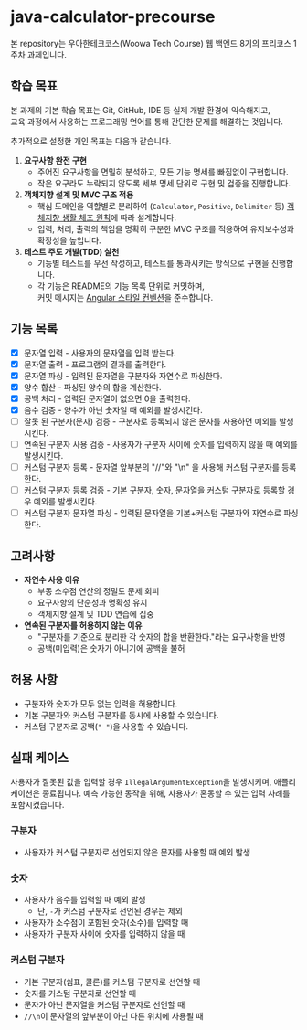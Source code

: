 # java-calculator-precourse
본 repository는 우아한테크코스(Woowa Tech Course) 웹 백엔드 8기의 프리코스 1주차 과제입니다.

## 학습 목표
본 과제의 기본 학습 목표는 Git, GitHub, IDE 등 실제 개발 환경에 익숙해지고,  
교육 과정에서 사용하는 프로그래밍 언어를 통해 간단한 문제를 해결하는 것입니다.  

추가적으로 설정한 개인 목표는 다음과 같습니다.

1. **요구사항 완전 구현**  
   - 주어진 요구사항을 면밀히 분석하고, 모든 기능 명세를 빠짐없이 구현합니다.  
   - 작은 요구라도 누락되지 않도록 세부 명세 단위로 구현 및 검증을 진행합니다.
2. **객체지향 설계 및 MVC 구조 적용**  
   - 핵심 도메인을 역할별로 분리하여 (`Calculator`, `Positive`, `Delimiter` 등) [객체지향 생활 체조 원칙](https://jaehoney.tistory.com/343)에 따라 설계합니다.  
   - 입력, 처리, 출력의 책임을 명확히 구분한 MVC 구조를 적용하여 유지보수성과 확장성을 높입니다.
3. **테스트 주도 개발(TDD) 실천**  
   - 기능별 테스트를 우선 작성하고, 테스트를 통과시키는 방식으로 구현을 진행합니다.  
   - 각 기능은 README의 기능 목록 단위로 커밋하며,  
     커밋 메시지는 [Angular 스타일 컨벤션](https://gist.github.com/stephenparish/9941e89d80e2bc58a153)을 준수합니다.

## 기능 목록
- [x] 문자열 입력 - 사용자의 문자열을 입력 받는다.
- [x] 문자열 출력 - 프로그램의 결과를 출력한다.
- [x] 문자열 파싱 - 입력된 문자열을 구분자와 자연수로 파싱한다.
- [x] 양수 합산 - 파싱된 양수의 합을 계산한다.
- [x] 공백 처리 - 입력된 문자열이 없으면 0을 출력한다.
- [x] 음수 검증 - 양수가 아닌 숫자일 때 예외를 발생시킨다.
- [ ] 잘못 된 구분자(문자) 검증 - 구분자로 등록되지 않은 문자를 사용하면 예외를 발생시킨다.
- [ ] 연속된 구분자 사용 검증 - 사용자가 구분자 사이에 숫자를 입력하지 않을 때 예외를 발생시킨다.
- [ ] 커스텀 구분자 등록 - 문자열 앞부분의 "//"와 "\n" 을 사용해 커스텀 구분자를 등록한다.
- [ ] 커스텀 구분자 등록 검증 - 기본 구분자, 숫자, 문자열을 커스텀 구분자로 등록할 경우 예외를 발생시킨다.
- [ ] 커스텀 구분자 문자열 파싱 - 입력된 문자열을 기본+커스텀 구분자와 자연수로 파싱한다.

## 고려사항
- **자연수 사용 이유**
  - 부동 소수점 연산의 정밀도 문제 회피
  - 요구사항의 단순성과 명확성 유지
  - 객체지향 설계 및 TDD 연습에 집중
- **연속된 구분자를 허용하지 않는 이유**
  - "구분자를 기준으로 분리한 각 숫자의 합을 반환한다."라는 요구사항을 반영
  - 공백(미입력)은 숫자가 아니기에 공백을 불허 
    
## 허용 사항
- 구분자와 숫자가 모두 없는 입력을 허용합니다.
- 기본 구분자와 커스텀 구분자를 동시에 사용할 수 있습니다.
- 커스텀 구분자로 공백(`" "`)을 사용할 수 있습니다.

## 실패 케이스
사용자가 잘못된 값을 입력할 경우 `IllegalArgumentException`을 발생시키며, 애플리케이션은 종료됩니다.
예측 가능한 동작을 위해, 사용자가 혼동할 수 있는 입력 사례를 포함시켰습니다.

### 구분자
- 사용자가 커스텀 구분자로 선언되지 않은 문자를 사용할 때 예외 발생

### 숫자
- 사용자가 음수를 입력할 때 예외 발생  
  - 단, `-`가 커스텀 구분자로 선언된 경우는 제외
- 사용자가 소수점이 포함된 숫자(소수)를 입력할 때
- 사용자가 구분자 사이에 숫자를 입력하지 않을 때

### 커스텀 구분자
- 기본 구분자(쉼표, 콜론)를 커스텀 구분자로 선언할 때
- 숫자를 커스텀 구분자로 선언할 때
- 문자가 아닌 문자열을 커스텀 구분자로 선언할 때
- `//\n`이 문자열의 앞부분이 아닌 다른 위치에 사용될 때
